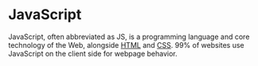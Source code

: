 # JavaScript 

JavaScript, often abbreviated as JS, is a programming language and core technology of the Web, alongside [HTML](/wiki/HTML) and [CSS](/wiki/CSS). 99% of websites use JavaScript on the client side for webpage behavior.